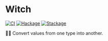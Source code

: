 # Witch

[![CI](https://github.com/tfausak/witch/workflows/.github/workflows/ci.yaml/badge.svg)](https://github.com/tfausak/witch/actions)
[![Hackage](https://img.shields.io/hackage/v/witch)](https://hackage.haskell.org/package/witch)
[![Stackage](https://www.stackage.org/package/witch/badge/nightly?label=stackage)](https://www.stackage.org/package/witch)

:mage_woman: Convert values from one type into another.
